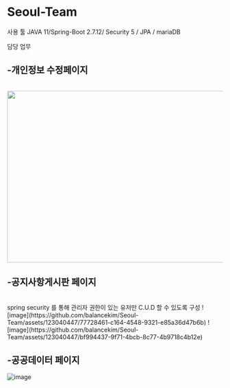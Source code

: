 # Seoul-Team




사용 툴
JAVA 11/Spring-Boot 2.7.12/ Security 5 / JPA / mariaDB

담당 업무 

<h2>-개인정보 수정페이지</h2>
<br>
  
  
  
  <img src = "https://github.com/balancekim/Seoul-Team/assets/123040447/e85ed610-9778-479b-a4db-06948f26d3c3" width="600px" height="400px">

<h2>-공지사항게시판 페이지</h2>
 <br>
    spring security 를 통해 관리자 권한이 있는 유저만 C.U.D 할 수 있도록 구성 
   ![image](https://github.com/balancekim/Seoul-Team/assets/123040447/77728461-c164-4548-9321-e85a36d47b6b)
   ![image](https://github.com/balancekim/Seoul-Team/assets/123040447/bf994437-9f71-4bcb-8c77-4b9718c4b12e)




<h2>-공공데이터 페이지</h2>

![image](https://github.com/balancekim/Seoul-Team/assets/123040447/06a7bf9f-4d48-47d1-8e4a-5b4b874fad1f)



